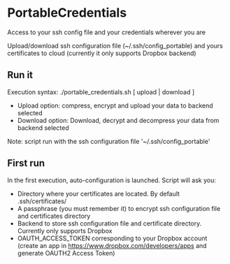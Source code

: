 # PortableCredentials
Access to your ssh config file and your credentials wherever you are

Upload/download ssh configuration file (~/.ssh/config_portable) and yours certificates to cloud (currently it only supports Dropbox backend)

## Run it
Execution syntax:
./portable_credentials.sh [ upload | download ]

- Upload option: compress, encrypt and upload your data to backend selected
- Download option: Download, decrypt and decompress your data from backend selected

Note: script run with the ssh configuration file '~/.ssh/config_portable'

## First run
In the first execution, auto-configuration is launched. Script will ask you:
- Directory where your certificates are located. By default .ssh/certificates/
- A passphrase (you must remember it) to encrypt ssh configuration file and certificates directory
- Backend to store ssh configuration file and certificate directory. Currently only supports Dropbox
- OAUTH_ACCESS_TOKEN corresponding to your Dropbox account (create an app in https://www.dropbox.com/developers/apps and generate OAUTH2 Access Token)
